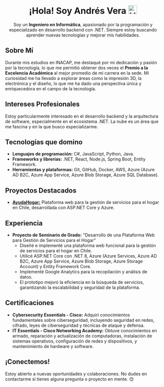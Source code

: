 
<h1 align="center">¡Hola! Soy Andrés Vera  <img src="https://media.giphy.com/media/hvRJCLFzcasnnD0zKvf/giphy.gif" width="28px" height="28px" alt="Hola"> </h1>

<p align="center">Soy un <strong>Ingeniero en Informática</strong>, apasionado por la programación y especializado en desarrollo backend con .NET. Siempre estoy buscando aprender nuevas tecnologías y mejorar mis habilidades. </p>

## Sobre Mí

Durante mis estudios en INACAP, me destaqué por mi dedicación y pasión por la tecnología, lo que me permitió obtener dos veces el <strong>Premio a la Excelencia Académica</strong> al mejor promedio de mi carrera en la sede. Mi curiosidad me ha llevado a explorar áreas como la impresión 3D, la electrónica y el diseño, lo que me ha dado una perspectiva única y enriquecedora en el campo de la tecnología.

## Intereses Profesionales

Estoy particularmente interesado en el desarrollo backend y la arquitectura de software, especialmente en el ecosistema .NET. La nube es un área que me fascina y en la que busco especializarme.

## Tecnologías que domino

*   **Lenguajes de programación:**  C#, JavaScript, Python, Java.
*   **Frameworks y librerías:** .NET, React, Node.js, Spring Boot, Entity Framework.
*   **Herramientas y plataformas:**  Git, GitHub, Docker, AWS, Azure (Azure AD B2C, Azure App Service, Azure Blob Storage, Azure SQL Database).

## Proyectos Destacados

*   <a href="https://github.com/32kms/AyudaHogar"> **AyudaHogar:**</a> Plataforma web para la gestión de servicios para el hogar en Chile, desarrollada con ASP.NET Core y Azure. 

## Experiencia 

*   **Proyecto de Seminario de Grado:** "Desarrollo de una Plataforma Web para Gestión de Servicios para el Hogar"
    *   Diseñé e implementé una plataforma web funcional para la gestión de servicios para el hogar en Chile.
    *   Utilicé ASP.NET Core con .NET 8, Azure (Azure Services, Azure AD B2C, Azure App Service, Azure Blob Storage, Azure Storage Account) y Entity Framework Core.
    *   Implementé Google Analytics para la recopilación y análisis de datos.
    *   El prototipo mejoró la eficiencia en la búsqueda de servicios, garantizando la escalabilidad y seguridad de la plataforma.

## Certificaciones

*   **Cybersecurity Essentials - Cisco:**  Adquirí conocimientos fundamentales sobre ciberseguridad, incluyendo seguridad en redes, cifrado, leyes de ciberseguridad y técnicas de ataque y defensa.
*   **IT Essentials - Cisco Networking Academy:** Obtuve conocimientos en armado, reparación y actualización de computadoras, instalación de sistemas operativos, configuración de redes y dispositivos, y mantenimiento de hardware y software.

## ¡Conectemos!

Estoy abierto a nuevas oportunidades y colaboraciones. No dudes en contactarme si tienes alguna pregunta o proyecto en mente. 😊


